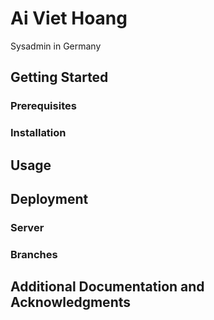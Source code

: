 # Ai Viet Hoang
Sysadmin in Germany

## Getting Started


### Prerequisites

### Installation


## Usage


## Deployment

### Server


### Branches


## Additional Documentation and Acknowledgments

